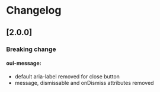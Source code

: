 # Changelog

## [2.0.0]
### Breaking change
#### oui-message: 
- default aria-label removed for close button
- message, dismissable and onDismiss attributes removed

